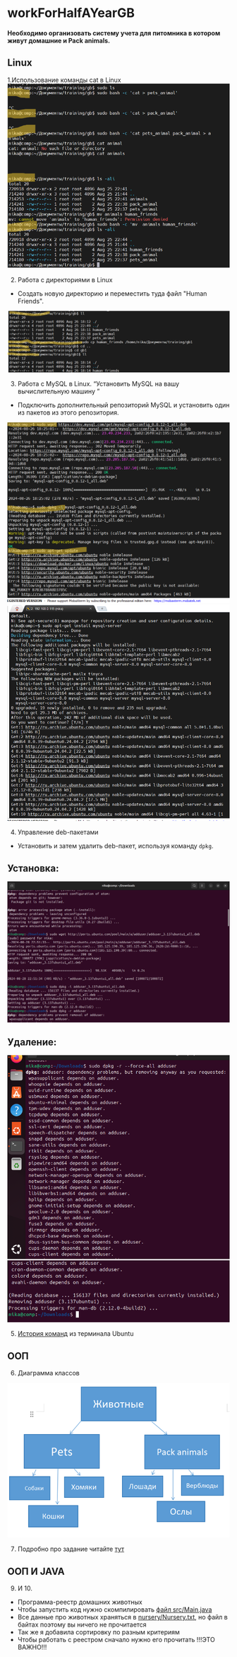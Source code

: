 # workForHalfAYearGB
#### Необходимо организовать систему учета для питомника в котором живут домашние и Pack animals.

## Linux
1.Использование команды cat в Linux
![картинка 1](images/image1.png)


2. Работа с директориями в Linux
* Создать новую директорию и переместить туда файл "Human Friends".

![картинка 2](images/image2.png)

3. Работа с MySQL в Linux. “Установить MySQL на вашу вычислительную машину ”

* Подключить дополнительный репозиторий MySQL и установить один из пакетов из этого репозитория.

![картинка 3](images/image3.png)
![картинка 4](images/image4.png)

4. Управление deb-пакетами

- Установить и затем удалить deb-пакет, используя команду `dpkg`.

## Установка:
![картинка 5](images/image5.png)

## Удаление:

![картинка 6](images/image6.png)
![картинка 7](images/image7.png)

5. [История команд](https://github.com/VeronikaKhodan21/workForHalfAYearGB/blob/main/HistoryCommandsUbuntu.md) из терминала Ubuntu

## ООП
6. Диаграмма классов

![диаграмма классов](images/image8.png)

7. Подробно про задание читайте [тут](https://github.com/VeronikaKhodan21/workForHalfAYearGB/blob/main/sql/animalFriends.sql)
 
## ООП И JAVA

9. И 10.
- Программа-реестр домашних животных
- Чтобы запустить код нужно скомпилировать [файл src/Main.java]()
- Все данные про животных храняться в [nursery/Nursery.txt](), но файл в байтах поэтому вы ничего не прочитается
- Так же я добавила сортировку по разным критериям
- Чтобы работать с реестром сначало нужно его прочитать !!!ЭТО ВАЖНО!!!

